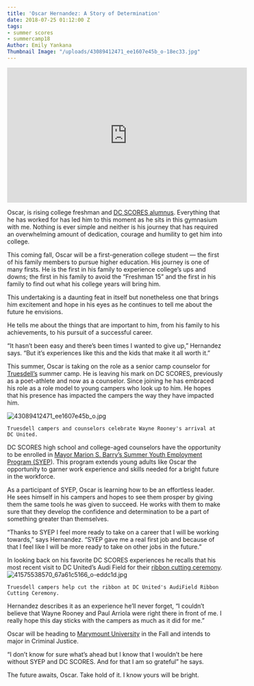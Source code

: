 ```yaml
---
title: 'Oscar Hernandez: A Story of Determination'
date: 2018-07-25 01:12:00 Z
tags:
- summer scores
- summercamp18
Author: Emily Yankana
Thumbnail Image: "/uploads/43089412471_ee1607e45b_o-18ec33.jpg"
---
```


<iframe width="560" height="315" src="https://www.youtube.com/embed/ODygewbz2E4" frameborder="0" allow="autoplay; encrypted-media" allowfullscreen></iframe>

Oscar, is rising college freshman and [DC SCORES alumnus](https://www.instagram.com/dcsalumni/?hl=en). Everything that he has worked for has led him to this moment as he sits in this gymnasium with me. Nothing is ever simple and neither is his journey that has required an overwhelming amount of dedication, courage and humility to get him into college.





This coming fall, Oscar will be a first-generation college student — the first of his family members to pursue higher education. His journey is one of many firsts. He is the first in his family to experience college’s ups and downs; the first in his family to avoid the “Freshman 15” and the first in his family to find out what his college years will bring him.

This undertaking is a daunting feat in itself but nonetheless one that brings him excitement and hope in his eyes as he continues to tell me about the future he envisions.

He tells me about the things that are important to him, from his family to his achievements, to his pursuit of a successful career.

“It hasn’t been easy and there’s been times I wanted to give up,” Hernandez says. “But it’s experiences like this and the kids that make it all worth it.”

This summer, Oscar is taking on the role as a senior camp counselor for [Truesdell’s](https://www.dcunited.com/post/2018/03/23/united-players-help-kick-dc-scores-spring-season) summer camp. He is leaving his mark on DC SCORES, previously as a poet-athlete and now as a counselor. Since joining he has embraced his role as a role model to young campers who look up to him. He hopes that his presence has impacted the campers the way they have impacted him.

![43089412471_ee1607e45b_o.jpg](/uploads/43089412471_ee1607e45b_o.jpg)

`Truesdell campers and counselors celebrate Wayne Rooney's arrival at DC United.`

DC SCORES high school and college-aged counselors have the opportunity to be enrolled in [Mayor Marion S. Barry’s Summer Youth Employment Program (SYEP](https://webapps.does.dc.gov/OYP/OYPHome.html)). This program extends young adults like Oscar the opportunity to garner work experience and skills needed for a bright future in the workforce.

As a participant of SYEP, Oscar is learning how to be an effortless leader. He sees himself in his campers and hopes to see them prosper by giving them the same tools he was given to succeed. He works with them to make sure that they develop the confidence and determination to be a part of something greater than themselves.

“Thanks to SYEP I feel more ready to take on a career that I will be working towards,” says Hernandez. “SYEP gave me a real first job and because of that I feel like I will be more ready to take on other jobs in the future.”

In looking back on his favorite DC SCORES experiences he recalls that his most recent visit to DC United’s Audi Field for their [ribbon cutting ceremony](https://www.flickr.com/photos/dcscorespictures/albums/72157697351543111).
![41575538570_67a61c5166_o-eddc1d.jpg](/uploads/41575538570_67a61c5166_o-eddc1d.jpg)

`Truesdell campers help cut the ribbon at DC United's AudiField Ribbon Cutting Ceremony. `

Hernandez describes it as an experience he’ll never forget, “I couldn’t believe that Wayne Rooney and Paul Arriola were right there in front of me. I really hope this day sticks with the campers as much as it did for me.”

Oscar will be heading to [Marymount University](https://www.marymount.edu/) in the Fall and intends to major in Criminal Justice.

“I don’t know for sure what’s ahead but I know that I wouldn’t be here without SYEP and DC SCORES. And for that I am so grateful” he says.

The future awaits, Oscar. Take hold of it. I know yours will be bright.